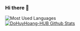 ### Hi there 👋

![Most Used Languages](https://github-readme-stats.alexxxdev.vercel.app/api/top-langs/?username=DoHuyHoang-HUB&theme=default&hide=Shell,Roff,BatchFile,Dockerfile,CMake,C,Swift,Objective-C,HTML,JavaScript,Css,C%2B%2B,C%23)
<br>
[![DoHuyHoang-HUB Github Stats](https://github-readme-stats.vercel.app/api?username=DoHuyHoang-HUB&count_private=true&theme=default&show_icons=true)](https://github.com/DoHuyHoang-HUB)

